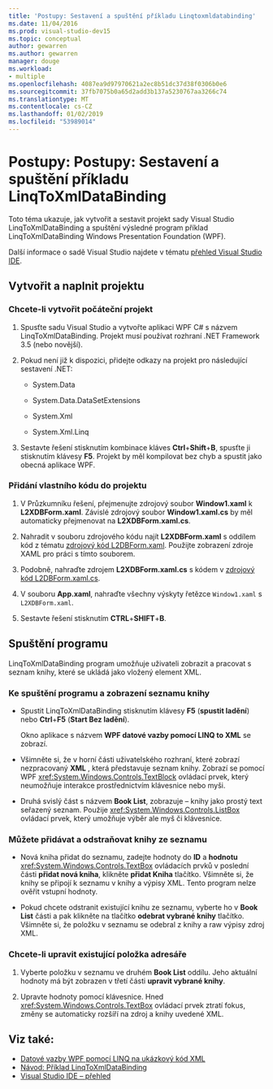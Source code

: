 ```yaml
---
title: 'Postupy: Sestavení a spuštění příkladu Linqtoxmldatabinding'
ms.date: 11/04/2016
ms.prod: visual-studio-dev15
ms.topic: conceptual
author: gewarren
ms.author: gewarren
manager: douge
ms.workload:
- multiple
ms.openlocfilehash: 4087ea9d97970621a2ec8b51dc37d38f0306b0e6
ms.sourcegitcommit: 37fb7075b0a65d2add3b137a5230767aa3266c74
ms.translationtype: MT
ms.contentlocale: cs-CZ
ms.lasthandoff: 01/02/2019
ms.locfileid: "53989014"
---
```

# <a name="how-to-build-and-run-the-linqtoxmldatabinding-example"></a>Postupy: Postupy: Sestavení a spuštění příkladu LinqToXmlDataBinding

Toto téma ukazuje, jak vytvořit a sestavit projekt sady Visual Studio LinqToXmlDataBinding a spuštění výsledné program příklad LinqToXmlDataBinding Windows Presentation Foundation (WPF).

Další informace o sadě Visual Studio najdete v tématu [přehled Visual Studio IDE](../get-started/visual-studio-ide.md).

## <a name="create-and-populate-the-project"></a>Vytvořit a naplnit projektu

### <a name="to-create-the-starting-project"></a>Chcete-li vytvořit počáteční projekt

1. Spusťte sadu Visual Studio a vytvořte aplikaci WPF C# s názvem LinqToXmlDataBinding. Projekt musí používat rozhraní .NET Framework 3.5 (nebo novější).

1. Pokud není již k dispozici, přidejte odkazy na projekt pro následující sestavení .NET:

    - System.Data

    - System.Data.DataSetExtensions

    - System.Xml

    - System.Xml.Linq

1. Sestavte řešení stisknutím kombinace kláves **Ctrl**+**Shift**+**B**, spusťte ji stisknutím klávesy **F5**. Projekt by měl kompilovat bez chyb a spustit jako obecná aplikace WPF.

### <a name="to-add-custom-code-to-the-project"></a>Přidání vlastního kódu do projektu

1. V Průzkumníku řešení, přejmenujte zdrojový soubor **Window1.xaml** k **L2XDBForm.xaml**. Závislé zdrojový soubor **Window1.xaml.cs** by měl automaticky přejmenovat na **L2XDBForm.xaml.cs**.

1. Nahradit v souboru zdrojového kódu najít **L2XDBForm.xaml** s oddílem kód z tématu [zdrojový kód L2DBForm.xaml](../designers/l2dbform-xaml-source-code.md). Použijte zobrazení zdroje XAML pro práci s tímto souborem.

1. Podobně, nahraďte zdrojem **L2XDBForm.xaml.cs** s kódem v [zdrojový kód L2DBForm.xaml.cs](../designers/l2dbform-xaml-cs-source-code.md).

1. V souboru **App.xaml**, nahraďte všechny výskyty řetězce `Window1.xaml` s `L2XDBForm.xaml`.

1. Sestavte řešení stisknutím **CTRL**+**SHIFT**+**B**.

## <a name="run-the-program"></a>Spuštění programu

LinqToXmlDataBinding program umožňuje uživateli zobrazit a pracovat s seznam knihy, které se ukládá jako vložený element XML.

### <a name="to-run-the-program-and-view-the-book-list"></a>Ke spuštění programu a zobrazení seznamu knihy

- Spustit LinqToXmlDataBinding stisknutím klávesy **F5** (**spustit ladění**) nebo **Ctrl**+**F5** (**Start Bez ladění**).

   Okno aplikace s názvem **WPF datové vazby pomocí LINQ to XML** se zobrazí.

- Všimněte si, že v horní části uživatelského rozhraní, které zobrazí nezpracovaný **XML** , která představuje seznam knihy. Zobrazí se pomocí WPF <xref:System.Windows.Controls.TextBlock> ovládací prvek, který neumožňuje interakce prostřednictvím klávesnice nebo myši.

- Druhá svislý část s názvem **Book List**, zobrazuje – knihy jako prostý text seřazený seznam. Použije <xref:System.Windows.Controls.ListBox> ovládací prvek, který umožňuje výběr ale myš či klávesnice.

### <a name="to-add-and-delete-books-from-the-list"></a>Můžete přidávat a odstraňovat knihy ze seznamu

- Nová kniha přidat do seznamu, zadejte hodnoty do **ID** a **hodnotu** <xref:System.Windows.Controls.TextBox> ovládacích prvků v poslední části **přidat nová kniha**, klikněte **přidat Kniha** tlačítko. Všimněte si, že knihy se připojí k seznamu v knihy a výpisy XML. Tento program nelze ověřit vstupní hodnoty.

- Pokud chcete odstranit existující knihu ze seznamu, vyberte ho v **Book List** části a pak klikněte na tlačítko **odebrat vybrané knihy** tlačítko. Všimněte si, že položku v seznamu se odebral z knihy a raw výpisy zdroj XML.

### <a name="to-edit-an-existing-book-entry"></a>Chcete-li upravit existující položka adresáře

1. Vyberte položku v seznamu ve druhém **Book List** oddílu. Jeho aktuální hodnoty má být zobrazen v třetí části **upravit vybrané knihy**.

1. Upravte hodnoty pomocí klávesnice. Hned <xref:System.Windows.Controls.TextBox> ovládací prvek ztratí fokus, změny se automaticky rozšíří na zdroj a knihy uvedené XML.

## <a name="see-also"></a>Viz také:

- [Datové vazby WPF pomocí LINQ na ukázkový kód XML](../designers/wpf-data-binding-using-linq-to-xml-example.md)
- [Návod: Příklad LinqToXmlDataBinding](../designers/walkthrough-linqtoxmldatabinding-example.md)
- [Visual Studio IDE – přehled](../get-started/visual-studio-ide.md)